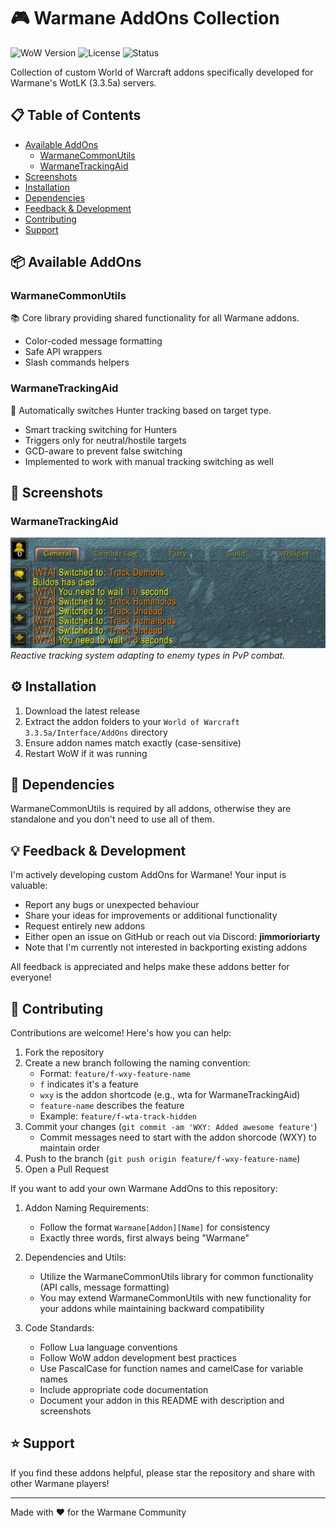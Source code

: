 # 🎮 Warmane AddOns Collection

![WoW Version](https://img.shields.io/badge/WoW-3.3.5a-blue.svg)
![License](https://img.shields.io/badge/license-GPL--3.0-green.svg)
![Status](https://img.shields.io/badge/status-active-success.svg)

Collection of custom World of Warcraft addons specifically developed for Warmane's WotLK (3.3.5a) servers.

## 📋 Table of Contents
- [Available AddOns](#-available-addons)
  - [WarmaneCommonUtils](#warmanecommonutils)
  - [WarmaneTrackingAid](#warmanetrackingaid)
- [Screenshots](#-screenshots)
- [Installation](#️-installation)
- [Dependencies](#-dependencies)
- [Feedback & Development](#-feedback--development)
- [Contributing](#-contributing)
- [Support](#-support)

## 📦 Available AddOns

### WarmaneCommonUtils
📚 Core library providing shared functionality for all Warmane addons.
- Color-coded message formatting
- Safe API wrappers
- Slash commands helpers

### WarmaneTrackingAid
🎯 Automatically switches Hunter tracking based on target type.
- Smart tracking switching for Hunters
- Triggers only for neutral/hostile targets
- GCD-aware to prevent false switching
- Implemented to work with manual tracking switching as well

## 📸 Screenshots

### WarmaneTrackingAid
![Tracking Aid Demo](screenshots/tracking-aid-demo.png)
*Reactive tracking system adapting to enemy types in PvP combat.*

## ⚙️ Installation

1. Download the latest release
2. Extract the addon folders to your `World of Warcraft 3.3.5a/Interface/AddOns` directory
3. Ensure addon names match exactly (case-sensitive)
4. Restart WoW if it was running

## 🔧 Dependencies

WarmaneCommonUtils is required by all addons, otherwise they are standalone and you don't need to use all of them.

## 💡 Feedback & Development

I'm actively developing custom AddOns for Warmane! Your input is valuable:

- Report any bugs or unexpected behaviour
- Share your ideas for improvements or additional functionality
- Request entirely new addons
- Either open an issue on GitHub or reach out via Discord: **jimmorioriarty**
- Note that I'm currently not interested in backporting existing addons

All feedback is appreciated and helps make these addons better for everyone!

## 🤝 Contributing

Contributions are welcome! Here's how you can help:
1. Fork the repository
2. Create a new branch following the naming convention:
   - Format: `feature/f-wxy-feature-name`
   - `f` indicates it's a feature
   - `wxy` is the addon shortcode (e.g., wta for WarmaneTrackingAid)
   - `feature-name` describes the feature
   - Example: `feature/f-wta-track-hidden`
3. Commit your changes (`git commit -am 'WXY: Added awesome feature'`)
   - Commit messages need to start with the addon shorcode (WXY) to maintain order
4. Push to the branch (`git push origin feature/f-wxy-feature-name`)
5. Open a Pull Request

If you want to add your own Warmane AddOns to this repository:

1. Addon Naming Requirements:
   - Follow the format `Warmane[Addon][Name]` for consistency
   - Exactly three words, first always being "Warmane"

2. Dependencies and Utils:
   - Utilize the WarmaneCommonUtils library for common functionality (API calls, message formatting)
   - You may extend WarmaneCommonUtils with new functionality for your addons while maintaining backward compatibility

3. Code Standards:
   - Follow Lua language conventions
   - Follow WoW addon development best practices
   - Use PascalCase for function names and camelCase for variable names
   - Include appropriate code documentation
   - Document your addon in this README with description and screenshots

## ⭐ Support

If you find these addons helpful, please star the repository and share with other Warmane players!

---
Made with ❤️ for the Warmane Community
